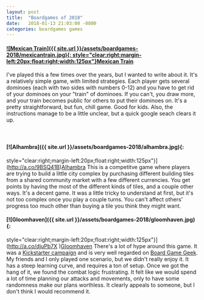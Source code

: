 ```yaml
---
layout: post
title:  "Boardgames of 2018"
date:   2018-01-13 21:03:00 -0800
categories: boardgames games
---
```



#### [![Mexican Train]({{ site.url }}/assets/boardgames-2018/mexicantrain.jpg){: style="clear:right;margin-left:20px;float:right;width:125px"}](http://a.co/8msWVcY)[Mexican Train](http://a.co/ccGzGpt)
I've played this a few times over the years, but I wanted to write about it. It's a relatively simple game, with limited strategies. Each player gets several dominoes (each with two sides with numbers 0-12) and you have to get rid of your dominoes on your "train" of dominoes. If you can't, you draw more, and your train becomes public for others to put their dominoes on. It's a pretty straightforward, but fun, chill game. Good for kids. Also, the instructions manage to be a little unclear, but a quick google seach clears it up.<br/><br/><br/>

#### [![Alhambra]({{ site.url }}/assets/boardgames-2018/alhambra.jpg){:
style="clear:right;margin-left:20px;float:right;width:125px"}](http://a.co/9BSQ41B)[Alhambra](http://a.co/9BSQ41B)
This is a competitve game where players are trying to build a little city complex by purchasing different building tiles from a shared community market with a few different currencies. You get points by having the most of the different kinds of tiles, and a couple other ways. It's a decent game. It was a little tricky to understand at first, but it's not too complex once you play a couple turns. You can't affect others' progress too much other than buying a tile you think they might want.

#### [![Gloomhaven]({{ site.url }}/assets/boardgames-2018/gloomhaven.jpg){:
style="clear:right;margin-left:20px;float:right;width:125px"}](http://a.co/djuPb7X )[Gloomhaven](http://a.co/djuPb7X )
There's a lot of hype around this game. It was a [Kickstarter campaign](https://www.kickstarter.com/projects/1350948450/gloomhaven) and is very well regarded on [Board Game Geek](https://boardgamegeek.com/boardgame/174430/gloomhaven). My friends and I only played one scenario, but we didn't really enjoy it. It has a steep learning curve, and requires a ton of setup. Once we got the hang of it, we found the combat logic frustrating. It felt like we would spend a lot of time planning our attacks and movements, only to have some randomness make our plans worthless. It clearly appeals to someone, but I don't think I would recommend it.